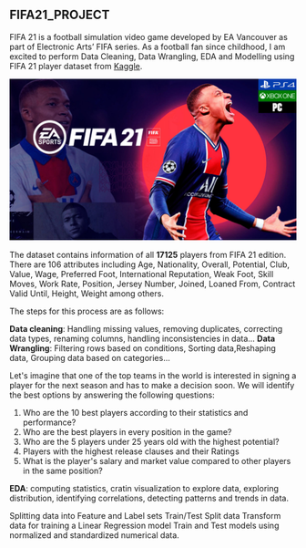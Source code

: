 ## FIFA21_PROJECT 
 
FIFA 21 is a football simulation video game developed by EA Vancouver as part of Electronic Arts’ FIFA series. As a football fan since childhood, I am excited to perform Data Cleaning, Data Wrangling, EDA and Modelling using FIFA 21 player dataset from [Kaggle](https://www.kaggle.com/datasets/ekrembayar/fifa-21-complete-player-dataset?select=fifa21_male2.csv).

![](https://github.com/EmiliaLopez/FIFA21_DA_PROJECT/blob/main/fifa.jpg)

The dataset contains information of all **17125** players from FIFA 21 edition. There are 106 attributes including Age, Nationality, Overall, Potential, Club, Value, Wage, Preferred Foot, International Reputation, Weak Foot, Skill Moves, Work Rate, Position, Jersey Number, Joined, Loaned From, Contract Valid Until, Height, Weight among others.

The steps for this process are as follows:

**Data cleaning**: Handling missing values, removing duplicates, correcting data types, renaming columns, handling inconsistencies in data...
**Data Wrangling**: Filtering rows based on conditions, Sorting data,Reshaping data, Grouping data based on categories...

Let's imagine that one of the top teams in the world is interested in signing a player for the next season and has to make a decision soon. We will identify the best options by answering the following questions:

1. Who are the 10 best players according to their statistics and performance?
3. Who are the  best players in every position in the game?
4. Who are the 5 players under 25 years old with the highest potential?
5. Players with the highest release clauses and their Ratings
6. What is the player's salary and market value compared to other players in the same position?


**EDA**: computing statistics, cratin visualization to explore data, exploring distribution, identifying correlations, detecting patterns and trends in data.

Splitting data into Feature and Label sets
Train/Test Split data
Transform data for training a Linear Regression model
Train and Test models using normalized and standardized numerical data.



